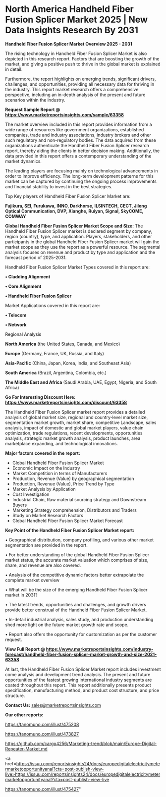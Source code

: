 # North America Handheld Fiber Fusion Splicer Market 2025 | New Data Insights Research By 2031

<Strong> Handheld Fiber Fusion Splicer Market Overview 2025 - 2031</strong>

The rising technology in Handheld Fiber Fusion Splicer Market is also depicted in this research report. Factors that are boosting the growth of the market, and giving a positive push to thrive in the global market is explained in detail.

Furthermore, the report highlights on emerging trends, significant drivers, challenges, and opportunities, providing all necessary data for thriving in the industry. This report market research offers a comprehensive perspective, including an in-depth analysis of the present and future scenarios within the industry.

<strong>Request Sample Report @ <a href=https://www.marketreportsinsights.com/sample/63358>https://www.marketreportsinsights.com/sample/63358</a></strong>

The market overview included in this report provides information from a wide range of resources like government organizations, established companies, trade and industry associations, industry brokers and other such regulatory and non-regulatory bodies. The data acquired from these organizations authenticate the Handheld Fiber Fusion Splicer research report, thereby aiding the clients in better decision making. Additionally, the data provided in this report offers a contemporary understanding of the market dynamics.

The leading players are focusing mainly on technological advancements in order to improve efficiency. The long-term development patterns for this market can be captured by continuing the ongoing process improvements and financial stability to invest in the best strategies.

Top Key players of Handheld Fiber Fusion Splicer Market are:

<strong>Fujikura, SEI, Furukawa, INNO, Darkhorse, ILSINTECH, CECT, Jilong Optical Communication, DVP, Xianghe, Ruiyan, Signal, SkyCOME, COMWAY</strong>

<strong><b>Global Handheld Fiber Fusion Splicer Market Scope and Size:</b></strong>
The Handheld Fiber Fusion Splicer market is declared segment by company, region (country), type, and application. Players, stakeholders, and other participants in the global Handheld Fiber Fusion Splicer market will gain the market scope as they use the report as a powerful resource. The segmental analysis focuses on revenue and product by type and application and the forecast period of 2025-2031.

Handheld Fiber Fusion Splicer Market Types covered in this report are:

<strong>• Cladding Alignment

• Core Alignment

• Handheld Fiber Fusion Splicer</strong>

Market Applications covered in this report are:

<strong>• Telecom

• Network</strong> 

Regional Analysis

<strong>North America</strong> (the United States, Canada, and Mexico)

<strong>Europe</strong> (Germany, France, UK, Russia, and Italy)

<strong>Asia-Pacific</strong> (China, Japan, Korea, India, and Southeast Asia)

<strong>South America</strong> (Brazil, Argentina, Colombia, etc.)

<strong>The Middle East and Africa</strong> (Saudi Arabia, UAE, Egypt, Nigeria, and South Africa)

<strong>Go For Interesting Discount Here: <a href=https://www.marketreportsinsights.com/discount/63358>https://www.marketreportsinsights.com/discount/63358</a></strong>

The Handheld Fiber Fusion Splicer market report provides a detailed analysis of global market size, regional and country-level market size, segmentation market growth, market share, competitive Landscape, sales analysis, impact of domestic and global market players, value chain optimization, trade regulations, recent developments, opportunities analysis, strategic market growth analysis, product launches, area marketplace expanding, and technological innovations.

<strong><b>Major factors covered in the report:</b></strong>
<ul>
  <li>Global Handheld Fiber Fusion Splicer Market </li>
  <li>Economic Impact on the Industry</li>
  <li>Market Competition in terms of Manufacturers</li>
  <li>Production, Revenue (Value) by geographical segmentation</li>
  <li>Production, Revenue (Value), Price Trend by Type</li>
  <li>Market Analysis by Application</li>
  <li>Cost Investigation</li>
  <li>Industrial Chain, Raw material sourcing strategy and Downstream Buyers</li>
  <li>Marketing Strategy comprehension, Distributors and Traders</li>
  <li>Study on Market Research Factors</li>
  <li>Global Handheld Fiber Fusion Splicer Market Forecast</li>
</ul>

<strong><b>Key Point of the Handheld Fiber Fusion Splicer Market report:</b></strong>

• Geographical distribution, company profiling, and various other market segmentation are provided in the report.

• For better understanding of the global Handheld Fiber Fusion Splicer market status, the accurate market valuation which comprises of size, share, and revenue are also covered.

• Analysis of the competitive dynamic factors better extrapolate the complete market overview

• What will be the size of the emerging Handheld Fiber Fusion Splicer market in 2031?

• The latest trends, opportunities and challenges, and growth drivers provide better construal of the Handheld Fiber Fusion Splicer Market.

• In-detail industrial analysis, sales study, and production understanding shed more light on the future market growth rate and scope.

• Report also offers the opportunity for customization as per the customer request.

<strong><b>View Full Report @ <a href=https://www.marketreportsinsights.com/industry-forecast/handheld-fiber-fusion-splicer-market-growth-and-size-2021-63358>https://www.marketreportsinsights.com/industry-forecast/handheld-fiber-fusion-splicer-market-growth-and-size-2021-63358</a></b></strong>


At last, the Handheld Fiber Fusion Splicer Market report includes investment come analysis and development trend analysis. The present and future opportunities of the fastest growing international industry segments are coated throughout this report. This report additionally presents product specification, manufacturing method, and product cost structure, and price structure.

<strong>Contact Us:</strong>
sales@marketreportsinsights.com

<strong>Our other reports:</strong>

<a href=https://tanomuno.com/illust/475208>https://tanomuno.com/illust/475208</a>

<a href=https://tanomuno.com/illust/473827>https://tanomuno.com/illust/473827</a>

<a href=https://github.com/cargo4256/Marketing-trend/blob/main/Europe-Digital-Repeater-Market.md>https://github.com/cargo4256/Marketing-trend/blob/main/Europe-Digital-Repeater-Market.md</a>

<a href=https://issuu.com/reportsinsights24/docs/europedigitalelectricitymetermarketopportunityanal?cta=post-publish-view-live>https://issuu.com/reportsinsights24/docs/europedigitalelectricitymetermarketopportunityanal?cta=post-publish-view-live</a>

<a href=https://tanomuno.com/illust/475427>https://tanomuno.com/illust/475427</a>"
